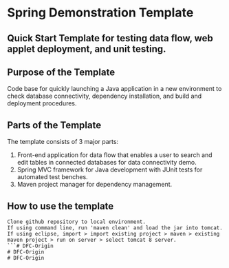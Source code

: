 # Spring Demonstration Template


## Quick Start Template for testing data flow, web applet deployment, and unit testing.

## Purpose of the Template
Code base for quickly launching a Java application in a new environment to check database connectivity, dependency installation, and build and deployment procedures.

## Parts of the Template

The template consists of 3 major parts:
1) Front-end application for data flow that enables a user to search and edit tables in connected databases for data connectivity demo.
2) Spring MVC framework for Java development with JUnit tests for automated test benches.
3) Maven project manager for dependency management.

## How to use the template

```
Clone github repository to local environment.
If using command line, run 'maven clean' and load the jar into tomcat.
If using eclipse, import > import existing project > maven > existing maven project > run on server > select tomcat 8 server.
```# DFC-Origin
# DFC-Origin
# DFC-Origin
